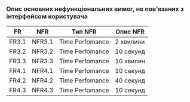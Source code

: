 ### Опис основних нефункціональних вимог, не пов’язаних з інтерфейсом користувача
|  FR  |  NFR  |        Тип NFR        |             Опис NFR             |
| ---- | ----- | --------------------- | -------------------------------- |
| FR3.1 | NFR3.1 | Time Perfomance | 2 хвилини |
| FR3.2 | NFR3.2 | Time Perfomance | 10 секунд |
| FR3.3 | NFR3.3 | Time Perfomance | 10 хвилин |
| FR4.1 | NFR4.1 | Time Perfomance | 10 секунд |
| FR4.2 | NFR4.2 | Time Perfomance | 40 секунд |
| FR4.3 | NFR4.3 | Time Perfomance | 10 секунд |
